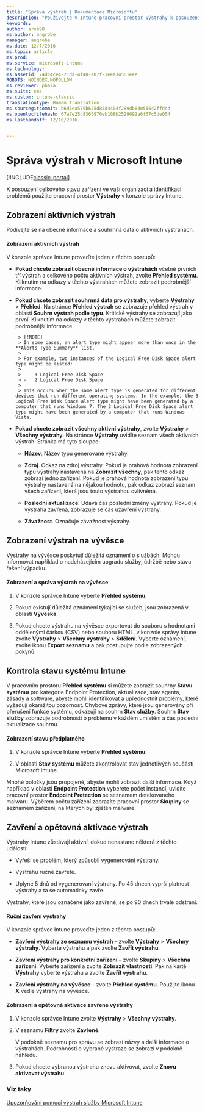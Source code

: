 ```yaml
---
title: "Správa výstrah | Dokumentace Microsoftu"
description: "Používejte v Intune pracovní prostor Výstrahy k posouzení celkového stavu zařízení ve vaší organizaci."
keywords: 
author: arob98
ms.author: angrobe
manager: angrobe
ms.date: 12/7/2016
ms.topic: article
ms.prod: 
ms.service: microsoft-intune
ms.technology: 
ms.assetid: 74dc4ce4-21da-4f40-a07f-3eea34561eee
ROBOTS: NOINDEX,NOFOLLOW
ms.reviewer: pbala
ms.suite: ems
ms.custom: intune-classic
translationtype: Human Translation
ms.sourcegitcommit: b6d5ea579b675d85d4404f289db83055642ffddd
ms.openlocfilehash: 67a7e25c8365970eb108b2529692a6f67c5de054
ms.lasthandoff: 12/10/2016


---
```


# <a name="manage-alerts-in-microsoft-intune"></a>Správa výstrah v Microsoft Intune

[!INCLUDE[classic-portal](../includes/classic-portal.md)]

K posouzení celkového stavu zařízení ve vaší organizaci a identifikaci problémů použijte pracovní prostor **Výstrahy** v konzole správy Intune.

## <a name="view-active-alerts"></a>Zobrazení aktivních výstrah

Podívejte se na obecné informace a souhrnná data o aktivních výstrahách.

#### <a name="to-view-active-alerts"></a>Zobrazení aktivních výstrah

V konzole správce Intune proveďte jeden z těchto postupů:

-  **Pokud chcete zobrazit obecné informace o výstrahách** včetně prvních tří výstrah a celkového počtu aktivních výstrah, zvolte **Přehled systému**. Kliknutím na odkazy v těchto výstrahách můžete zobrazit podrobnější informace.

-  **Pokud chcete zobrazit souhrnná data pro výstrahy**, vyberte **Výstrahy** > **Přehled**. Na stránce **Přehled výstrah** se zobrazuje přehled výstrah v oblasti **Souhrn výstrah podle typu**. Kritické výstrahy se zobrazují jako první. Kliknutím na odkazy v těchto výstrahách můžete zobrazit podrobnější informace.

        > [!NOTE]
        > In some cases, an alert type might appear more than once in the **Alerts Type Summary** list.
        >
        > For example, two instances of the Logical Free Disk Space alert type might be listed:
        >
        > -   3 Logical Free Disk Space
        > -   2 Logical Free Disk Space
        >
        > This occurs when the same alert type is generated for different devices that run different operating systems. In the example, the 3 Logical Free Disk Space alert type might have been generated by a computer that runs Windows 7. The 2 Logical Free Disk Space alert type might have been generated by a computer that runs Windows Vista.

-   **Pokud chcete zobrazit všechny aktivní výstrahy**, zvolte **Výstrahy** > **Všechny výstrahy**. Na stránce **Výstrahy** uvidíte seznam všech aktivních výstrah. Stránka má tyto sloupce:

    -   **Název**. Název typu generované výstrahy.

    -   **Zdroj**. Odkaz na zdroj výstrahy. Pokud je prahová hodnota zobrazení typu výstrahy nastavená na **Zobrazit všechny**, pak tento odkaz zobrazí jedno zařízení. Pokud je prahová hodnota zobrazení typu výstrahy nastavená na nějakou hodnotu, pak odkaz zobrazí seznam všech zařízení, která jsou touto výstrahou ovlivněná.

    -   **Poslední aktualizace**. Udává čas poslední změny výstrahy. Pokud je výstraha zavřená, zobrazuje se čas uzavření výstrahy.

    -   **Závažnost**. Označuje závažnost výstrahy.

## <a name="view-notice-board-alerts"></a>Zobrazení výstrah na vývěsce
Výstrahy na vývěsce poskytují důležitá oznámení o službách. Mohou informovat například o nadcházejícím upgradu služby, údržbě nebo stavu řešení výpadku.

#### <a name="to-view-and-manage-notice-board-alerts"></a>Zobrazení a správa výstrah na vývěsce

1.  V konzole správce Intune vyberte **Přehled systému**.

2.  Pokud existují důležitá oznámení týkající se služeb, jsou zobrazená v oblasti **Vývěska**.

3.  Pokud chcete výstrahu na vývěsce exportovat do souboru s hodnotami oddělenými čárkou (CSV) nebo souboru HTML, v konzole správy Intune zvolte **Výstrahy** > **Všechny výstrahy** >    **Sdělení**. Vyberte oznámení, zvolte ikonu **Export seznamu** a pak postupujte podle zobrazených pokynů.

## <a name="review-intune-system-status"></a>Kontrola stavu systému Intune
V pracovním prostoru **Přehled systému** si můžete zobrazit souhrny **Stavu systému** pro kategorie Endpoint Protection, aktualizace, stav agenta, zásady a software, abyste mohli identifikovat a upřednostnit problémy, které vyžadují okamžitou pozornost. Chybové zprávy, které jsou generovány při přerušení funkce systému, odkazují na souhrn **Stav služby**. Souhrn **Stav služby** zobrazuje podrobnosti o problému v každém umístění a čas poslední aktualizace souhrnu.

#### <a name="to-view-the-status-of-your-subscription"></a>Zobrazení stavu předplatného

1.  V konzole správce Intune vyberte **Přehled systému**.

2.  V oblasti **Stav systému** můžete zkontrolovat stav jednotlivých součástí Microsoft Intune.

  Mnohé položky jsou propojené, abyste mohli zobrazit další informace. Když například v oblasti **Endpoint Protection** vyberete počet instancí, uvidíte pracovní prostor **Endpoint Protection** se seznamem detekovaného malwaru. Výběrem počtu zařízení zobrazíte pracovní prostor **Skupiny** se seznamem zařízení, na kterých byl zjištěn malware.

## <a name="close-and-reactivate-alerts"></a>Zavření a opětovná aktivace výstrah
Výstrahy Intune zůstávají aktivní, dokud nenastane některá z těchto událostí:

-   Vyřeší se problém, který způsobil vygenerování výstrahy.

-   Výstrahu ručně zavřete.

-   Uplyne 5 dnů od vygenerovaní výstrahy. Po 45 dnech vyprší platnost výstrahy a ta se automaticky zavře.

Výstrahy, které jsou označené jako zavřené, se po 90 dnech trvale odstraní.

#### <a name="to-manually-close-an-alert"></a>Ruční zavření výstrahy

V konzole správce Intune proveďte jeden z těchto postupů:

- **Zavření výstrahy ze seznamu výstrah** – zvolte **Výstrahy** > **Všechny výstrahy**. Vyberte výstrahu a pak zvolte **Zavřít výstrahu**.

- **Zavření výstrahy pro konkrétní zařízení** – zvolte **Skupiny** > **Všechna zařízení**. Vyberte zařízení a zvolte **Zobrazit vlastnosti**. Pak na kartě **Výstrahy** vyberte výstrahu a zvolte **Zavřít výstrahu**.

- **Zavření výstrahy na vývěsce** – zvolte **Přehled systému**. Použijte ikonu **X** vedle výstrahy na vývěsce.

#### <a name="to-view-and-reactivate-closed-alerts"></a>Zobrazení a opětovná aktivace zavřené výstrahy

1.  V konzole správce Intune zvolte **Výstrahy** > **Všechny výstrahy**.

2.  V seznamu **Filtry** zvolte **Zavřené**.

    V podokně seznamu pro správu se zobrazí názvy a další informace o výstrahách. Podrobnosti o vybrané výstraze se zobrazí v podokně náhledu.

3.  Pokud chcete vybranou výstrahu znovu aktivovat, zvolte **Znovu aktivovat výstrahu**.

### <a name="see-also"></a>Viz taky
[Upozorňování pomocí výstrah služby Microsoft Intune](../deploy-use/get-notified-by-alerts.md)

